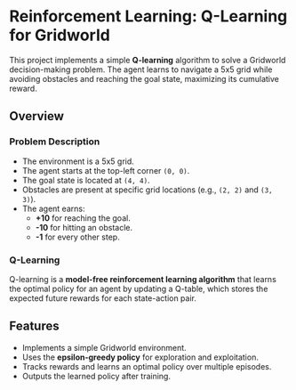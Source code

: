 # Reinforcement Learning: Q-Learning for Gridworld

This project implements a simple **Q-learning** algorithm to solve a Gridworld decision-making problem. The agent learns to navigate a 5x5 grid while avoiding obstacles and reaching the goal state, maximizing its cumulative reward.

## Overview

### Problem Description
- The environment is a 5x5 grid.
- The agent starts at the top-left corner `(0, 0)`.
- The goal state is located at `(4, 4)`.
- Obstacles are present at specific grid locations (e.g., `(2, 2)` and `(3, 3)`).
- The agent earns:
  - **+10** for reaching the goal.
  - **-10** for hitting an obstacle.
  - **-1** for every other step.

### Q-Learning
Q-learning is a **model-free reinforcement learning algorithm** that learns the optimal policy for an agent by updating a Q-table, which stores the expected future rewards for each state-action pair.

## Features
- Implements a simple Gridworld environment.
- Uses the **epsilon-greedy policy** for exploration and exploitation.
- Tracks rewards and learns an optimal policy over multiple episodes.
- Outputs the learned policy after training.


